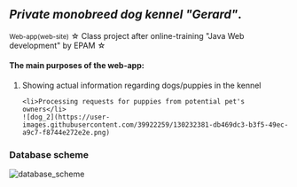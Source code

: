 <h2><i>Private monobreed dog kennel "Gerard"</i>.</h2>
<small>Web-app(web-site)</small>
☆ Class project after online-training "Java Web development" by EPAM ☆

<h4>The main purposes of the web-app:</h4>
<ol type="1">
    <li>Showing actual information regarding dogs/puppies in the kennel</li> 
    
    <li>Processing requests for puppies from potential pet's owners</li>
    ![dog_2](https://user-images.githubusercontent.com/39922259/130232381-db469dc3-b3f5-49ec-a9c7-f8744e272e2e.png)
</ol>
<h3>Database scheme</h3>

![database_scheme](https://user-images.githubusercontent.com/39922259/129642252-56cbc570-e3d4-46f5-9a66-83332aab319d.jpg)
